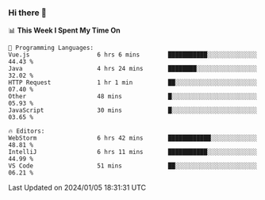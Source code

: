 ### Hi there 👋

<!--
**asdf12303116/asdf12303116** is a ✨ _special_ ✨ repository because its `README.md` (this file) appears on your GitHub profile.

Here are some ideas to get you started:

- 🔭 I’m currently working on ...
- 🌱 I’m currently learning ...
- 👯 I’m looking to collaborate on ...
- 🤔 I’m looking for help with ...
- 💬 Ask me about ...
- 📫 How to reach me: ...
- 😄 Pronouns: ...
- ⚡ Fun fact: ...
-->

<!--START_SECTION:waka-->
📊 **This Week I Spent My Time On** 

```text
💬 Programming Languages: 
Vue.js                   6 hrs 6 mins        ███████████░░░░░░░░░░░░░░   44.43 % 
Java                     4 hrs 24 mins       ████████░░░░░░░░░░░░░░░░░   32.02 % 
HTTP Request             1 hr 1 min          ██░░░░░░░░░░░░░░░░░░░░░░░   07.40 % 
Other                    48 mins             █░░░░░░░░░░░░░░░░░░░░░░░░   05.93 % 
JavaScript               30 mins             █░░░░░░░░░░░░░░░░░░░░░░░░   03.65 % 

🔥 Editors: 
WebStorm                 6 hrs 42 mins       ████████████░░░░░░░░░░░░░   48.81 % 
IntelliJ                 6 hrs 11 mins       ███████████░░░░░░░░░░░░░░   44.99 % 
VS Code                  51 mins             ██░░░░░░░░░░░░░░░░░░░░░░░   06.21 % 
```


 Last Updated on 2024/01/05 18:31:31 UTC
<!--END_SECTION:waka-->
